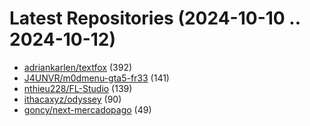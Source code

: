# Latest Repositories (2024-10-10 .. 2024-10-12)

- [adriankarlen/textfox](https://github.com/adriankarlen/textfox) (392)
- [J4UNVR/m0dmenu-gta5-fr33](https://github.com/J4UNVR/m0dmenu-gta5-fr33) (141)
- [nthieu228/FL-Studio](https://github.com/nthieu228/FL-Studio) (139)
- [ithacaxyz/odyssey](https://github.com/ithacaxyz/odyssey) (90)
- [goncy/next-mercadopago](https://github.com/goncy/next-mercadopago) (49)
